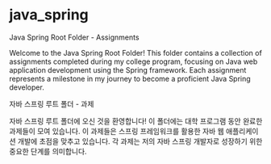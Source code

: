 # java_spring


Java Spring Root Folder - Assignments

Welcome to the Java Spring Root Folder! This folder contains a collection of assignments completed during my college program, focusing on Java web application development using the Spring framework. Each assignment represents a milestone in my journey to become a proficient Java Spring developer.


자바 스프링 루트 폴더 - 과제

자바 스프링 루트 폴더에 오신 것을 환영합니다! 이 폴더에는 대학 프로그램 동안 완료한 과제들이 모여 있습니다. 이 과제들은 스프링 프레임워크를 활용한 자바 웹 애플리케이션 개발에 초점을 맞추고 있습니다. 각 과제는 저의 자바 스프링 개발자로 성장하기 위한 중요한 단계를 의미합니다.
